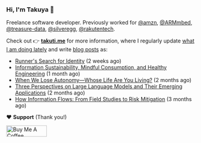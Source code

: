 ### Hi, I'm Takuya 👋

Freelance software developer. Previously worked for [@amzn](https://github.com/amzn), [@ARMmbed](https://github.com/ARMmbed), [@treasure-data](https://github.com/treasure-data), [@silveregg](https://github.com/silveregg), [@rakutentech](https://github.com/rakutentech).

Check out 👉 **[takuti.me](https://takuti.me/)** for more information, where I regularly update [what I am doing lately](https://takuti.me/now/) and write [blog posts](https://takuti.me/note/) as:


- [Runner&#39;s Search for Identity](https://takuti.me/note/search-for-identity/) (2 weeks ago)
- [Information Sustainability, Mindful Consumption, and Healthy Engineering](https://takuti.me/note/information-diet/) (1 month ago)
- [When We Lose Autonomy—Whose Life Are You Living?](https://takuti.me/note/autonomy-and-life/) (2 months ago)
- [Three Perspectives on Large Language Models and Their Emerging Applications](https://takuti.me/note/three-perspectives-on-llms/) (2 months ago)
- [How Information Flows: From Field Studies to Risk Mitigation](https://takuti.me/note/how-information-flows/) (3 months ago)

❤️ **Support** (Thank you!)

<a href="https://www.buymeacoffee.com/takuti" target="_blank"><img src="https://cdn.buymeacoffee.com/buttons/v2/default-yellow.png" alt="Buy Me A Coffee" style="height: 30px !important;width: 108px !important;" ></a>
